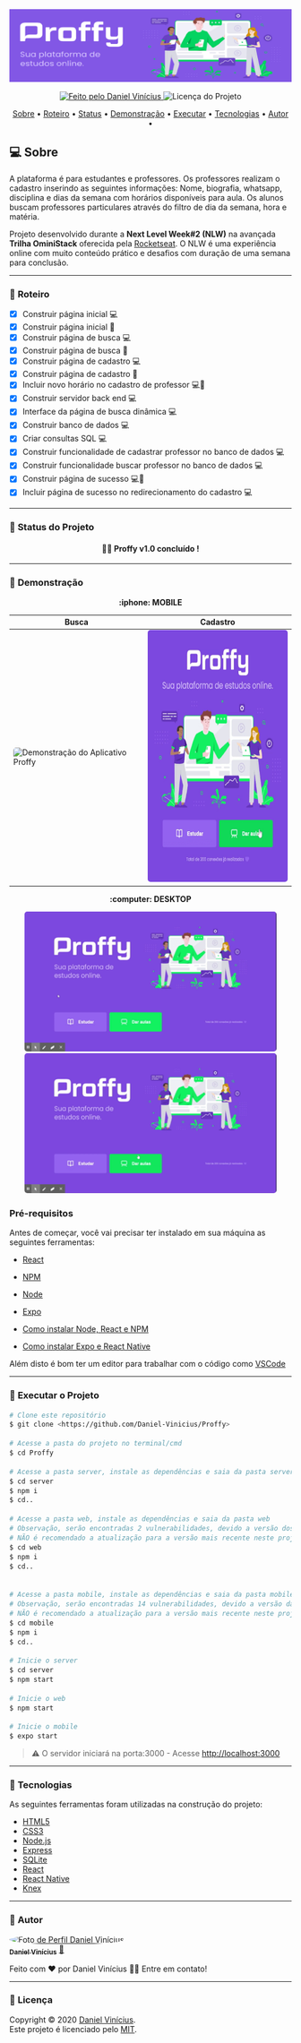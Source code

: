 <img alt="Proffy" src="./github/banner.png">

<p align="center">
  <a href="https://github.com/Daniel-Vinicius">
    <img alt="Feito pelo Daniel Vinícius" src="https://img.shields.io/badge/FEITO%20POR-DANIEL%20VIN%C3%8DCIUS-green">
  </a>
  <img alt="Licença do Projeto" src="https://img.shields.io/badge/LICENSE-MIT-green"/>
<p>

<p align="center">
 <a href="#computer-sobre">Sobre</a> •
 <a href="#memo-roteiro">Roteiro</a> •
 <a href="#triangular_ruler-status-do-projeto">Status</a> •
 <a href="#movie_camera-demonstração">Demonstração</a> •
 <a href="#dvd-executar-o-projeto">Executar</a> •
 <a href="#hammer-tecnologias">Tecnologias</a> •
 <a href="#boy-autor">Autor</a> •
</p>

## :computer: Sobre

A plataforma é para estudantes e professores. Os professores realizam o cadastro inserindo as seguintes informações: Nome, biografia, whatsapp, disciplina e dias da semana com horários disponíveis para aula. Os alunos buscam professores particulares através do filtro de dia da semana, hora e matéria.

Projeto desenvolvido durante a **Next Level Week#2 (NLW)** na avançada **Trilha OminiStack** oferecida pela [Rocketseat](https://www.rocketseat.com.br).
O NLW é uma experiência online com muito conteúdo prático e desafios com duração de uma semana para conclusão.

---
### :memo: **Roteiro**

- [x] Construir página inicial :computer:
- [x] Construir página inicial :iphone:
- [x] Construir página de busca :computer:
- [x] Construir página de busca :iphone:
- [x] Construir página de cadastro :computer:
- [x] Construir página de cadastro :iphone:
- [x] Incluir novo horário no cadastro de professor :computer::iphone:
- [x] Construir servidor back end :computer:
- [x] Interface da página de busca dinâmica :computer:
- [x] Construir banco de dados :computer:
- [x] Criar consultas SQL :computer:
- [x] Construir funcionalidade de cadastrar professor no banco de dados :computer:
- [x] Construir funcionalidade buscar professor no banco de dados :computer:
- [x] Construir página de sucesso :computer::iphone:
- [x] Incluir página de sucesso no redirecionamento do cadastro :computer:

---
### :triangular_ruler: **Status do Projeto**

<h4 align="center"> 
	👨‍🏫 Proffy v1.0 concluído !
</h4>

---
### :movie_camera: **Demonstração**

<p align="center"><b> :iphone: MOBILE </b></p>

<div align="center">

Busca | Cadastro 
---|---
<img width="280" style="border-radius: 5px" height="450" alt="Demonstração do Aplicativo Proffy" src="./github/demo-mobile-study.gif"> | <img width="280" style="border-radius: 5px" height="450" alt="Demonstração do Aplicativo Proffy" src="./github/demo-mobile-give-classes.gif"> |

</div>

<p align="center"><b> :computer: DESKTOP </b></p>

<p align="center"><kbd><img width="450" style="border-radius: 5px" height="250" alt="Demonstração do Aplicativo Proffy" src="./github/demo-desk-study.gif"></kbd> <kbd><img width="450" style="border-radius: 5px" height="250" alt="Demonstração do Aplicativo Proffy" src="./github/demo-desk-give-classes.gif"></kbd></p>

### Pré-requisitos

Antes de começar, você vai precisar ter instalado em sua máquina as seguintes ferramentas:

<!--ts-->
 * <a target="_blank" href="https://reactjs.org">React</a> 
 * <a target="_blank" href="https://npmjs.com/">NPM</a> 
 * <a target="_blank" href="https://nodejs.org/pt-br/">Node</a> 
 * <a target="_blank" href="https://docs.expo.io/">Expo</a> 
 
 * <a target="_blank" href="https://www.devmedia.com.br/como-instalar-o-node-js-npm-e-o-react-no-windows/40329"> Como instalar Node, React e NPM</a>	
 * <a target="_blank" href="https://www.devmedia.com.br/primeiro-app-com-react-native/40737"> Como instalar Expo e React Native</a>
 <!--te-->

Além disto é bom ter um editor para trabalhar com o código como [VSCode](https://code.visualstudio.com/)

---
### :dvd: **Executar o Projeto**

```bash
# Clone este repositório
$ git clone <https://github.com/Daniel-Vinicius/Proffy>

# Acesse a pasta do projeto no terminal/cmd
$ cd Proffy

# Acesse a pasta server, instale as dependências e saia da pasta server
$ cd server
$ npm i
$ cd..

# Acesse a pasta web, instale as dependências e saia da pasta web
# Observação, serão encontradas 2 vulnerabilidades, devido a versão dos scripts do React,
# NÃO é recomendado a atualização para a versão mais recente neste projeto, pois pode gerar erros
$ cd web
$ npm i
$ cd..


# Acesse a pasta mobile, instale as dependências e saia da pasta mobile
# Observação, serão encontradas 14 vulnerabilidades, devido a versão das dependências do projeto,
# NÃO é recomendado a atualização para a versão mais recente neste projeto, pois pode gerar erros.
$ cd mobile
$ npm i
$ cd..

# Inicie o server
$ cd server
$ npm start

# Inicie o web
$ npm start

# Inicie o mobile
$ expo start
```

> ⚠️ O servidor iniciará na porta:3000 - Acesse <http://localhost:3000>

---
### :hammer: **Tecnologias**

As seguintes ferramentas foram utilizadas na construção do projeto:

- [HTML5](https://developer.mozilla.org/pt-BR/docs/Web/HTML/HTML5)
- [CSS3](https://developer.mozilla.org/pt-BR/docs/Archive/CSS3)
- [Node.js](https://nodejs.org/pt-br/)
- [Express](https://expressjs.com/pt-br/)
- [SQLite](https://www.sqlite.org)
- [React](https://reactjs.org/)
- [React Native](https://reactnative.dev/)
- [Knex](https://knexjs.org/)

---
### :boy: **Autor**

<a href="https://github.com/Daniel-Vinicius">
 <img style="border-radius: 50%;" src="https://avatars3.githubusercontent.com/u/66279500?s=460&u=2978b74f2bfcfec553cdd62c2cf15a0eca6652a3&v=4" width="100px;" alt="Foto de Perfil Daniel Vinícius"/>
 <br />
 <sub><b>Daniel Vinícius</b></sub></a> <a href="https://github.com/Daniel-Vinicius" title="Daniel Vinícius">💼</a>


Feito com ❤️ por Daniel Vinícius 🏽👋 Entre em contato!

---
### :page_facing_up: **Licença**

Copyright © 2020 [Daniel Vinícius](https://github.com/Daniel-Vinicius).<br />
Este projeto é licenciado pelo [MIT](./LICENSE).
